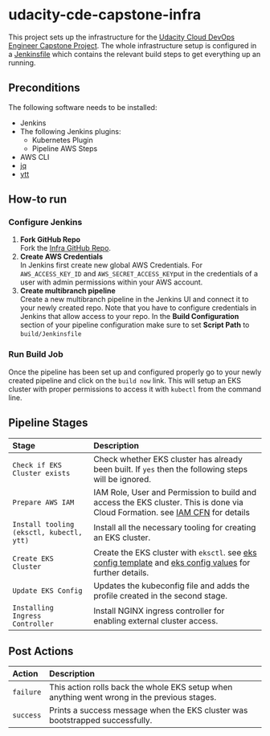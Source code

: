 # udacity-cde-capstone-infra
This project sets up the infrastructure for the [Udacity Cloud DevOps Engineer Capstone Project](https://www.udacity.com/course/cloud-dev-ops-nanodegree--nd9991).
The whole infrastructure setup is configured in a [Jenkinsfile](build/Jenkinsfile) which contains the relevant build steps to get everything up an running.

## Preconditions
The following software needs to be installed:
* Jenkins
* The following Jenkins plugins:
  * Kubernetes Plugin
  * Pipeline AWS Steps
* AWS CLI
* [jq](https://stedolan.github.io/jq/)
* [ytt](https://get-ytt.io/)

## How-to run
### Configure Jenkins
1. **Fork GitHub Repo**  
   Fork the [Infra GitHub Repo](https://github.com/mithie/udacity-cde-capstone-infra.git).
2. **Create AWS Credentials**  
   In Jenkins first create new global AWS Credentials. For `AWS_ACCESS_KEY_ID` and `AWS_SECRET_ACCESS_KEY`put in the credentials of a user with admin permissions within your AWS account.
3. **Create multibranch pipeline**  
   Create a new multibranch pipeline in the Jenkins UI and connect it to your newly created repo. Note that you have to configure credentials in Jenkins that allow access to your repo.
   In the **Build Configuration** section of your pipeline configuration make sure to set **Script Path** to `build/Jenkinsfile`

### Run Build Job
Once the pipeline has been set up and configured properly go to your newly created pipeline and click on the `build now` link. This will setup an EKS cluster with proper permissions
to access it with `kubectl` from the command line.

## Pipeline Stages

| Stage | Description |
|:---- |:----------- |
| `Check if EKS Cluster exists` | Check whether EKS cluster has already been built. If `yes` then the following steps will be ignored. |
| `Prepare AWS IAM` |  IAM Role, User and Permission to build and access the EKS cluster. This is done via Cloud Formation. see [IAM CFN](./config/iam/prepare-iam-cfn.yaml) for details |
| `Install tooling (eksctl, kubectl, ytt)` | Install all the necessary tooling for creating an EKS cluster. |
| `Create EKS Cluster` | Create the EKS cluster with `eksctl`. see [eks config template](./config/eks/cluster-template.yaml) and [eks config values](./config/eks/values.yaml) for further details.  |
| `Update EKS Config` | Updates the kubeconfig file and adds the profile created in the second stage. |
| `Installing Ingress Controller` | Install NGINX ingress controller for enabling external cluster access. |

## Post Actions
| Action | Description |
|:---- |:----------- |
| `failure` | This action rolls back the whole EKS setup when anything went wrong in the previous stages.  |
| `success` | Prints a success message when the EKS cluster was bootstrapped successfully. |
